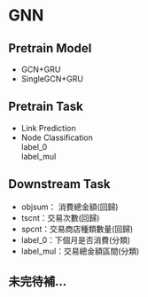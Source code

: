 # GNN

## Pretrain Model
- GCN+GRU
- SingleGCN+GRU


## Pretrain Task
- Link Prediction
- Node Classification\
    label_0\
    label_mul

## Downstream Task
-  objsum： 消費總金額(回歸)
-  tscnt：交易次數(回歸)
-  spcnt：交易商店種類數量(回歸)
-  label_0：下個月是否消費(分類)
-  label_mul：交易總金額區間(分類)

## 未完待補...
